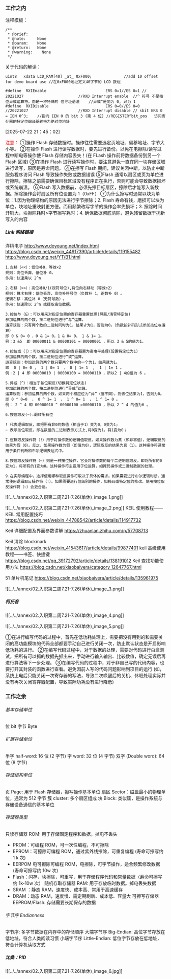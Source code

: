 
### 工作之内
注释模板：
```
/**
 * @brief:    
 * @note:     None
 * @param:    None
 * @return:   None
 * @warning:	None
 */
```

关于代码的解读：
```
uint8 	xdata LCD_RAM[40] _at_ 0xF000;				//add 10 offset for demo board use //在0xF000地址定义40字节的 LCD 数组
```


```
#define  RXIEnable							ERS 0=1//ES 0=1	//	20221027						//RXD Interrupt enable	//^ 符号 ​​不是按位异或运算符​​，而是一种特殊的 ​​位寻址语法	//异或^是同为 0, 异为 1
#define  RXIDisable							ERS 0=0//ES 0=0		//20221027						//RXD Interrupt disable	// sbit ERS 0 = IEN 0^3;	//指向 IEN 0 的 bit 3 (第 4 位) //REGISTER^bit_pos	访问寄存器的特定位编译器转换为绝对位地址
```
[2025-07-22 21：45：02]



<font color="#ff0000">注意：</font>
①操作 Flash 存储数据时。操作往往需要选定页地址、偏移地址、字节大小等。
②在操作 Flash 进行读写数据时，要先进行备份。以免在电擦除/读写过程中断电等操作使 Flash 存储内容丢失！(在 FLash 操作前将数据备份到另一个 Flash 区域)
③在操作 Flash 进行读写操作时，要注意避免一直在同一块存储区域进行读写，原因是寿命问题。
④在擦写 Flash 期间，建议关闭中断，以防止中断服务程序访问 Flash 导致操作失败或数据错误
⑤Flash 通常以扇区或页为单位进行擦除，擦除之前需要确保目标区域没有程序正在执行，否则可能会导致数据损坏或系统崩溃。
⑥Flash 写入数据前，必须先擦目标扇区，擦除后才能写入新数据。擦除操作会将扇区所有位设置为 1（0xFF）
⑦为什么擦写时通常以块为单位：1.因为物理结构的原因无法进行字节擦除；2. Flash 寿命有钱，磨损可以块为单位，块地址重映射更方便。而用频繁改写字节的操作会率先损坏；3. 擦除时间开销大，块擦除耗时>字节擦写耗时；4. 确保数据彻底清除，避免残留数据干扰新写入的内容


##### Link 网络链接
洋桃电子 http://www.doyoung.net/index.html
https://blog.csdn.net/weixin_44917390/article/details/119155482
http://www.doyoung.net/YT/B1.html


```
1.左移（<<）：低位补0，等效×2
‌规则‌：高位丢弃，低位补 0‌。
‌作用‌：快速乘以 2^n

2.右移（>>）：高位补0/1(视符号位),将位向右移动（等效÷2）
‌规则‌：‌算术右移‌：低位丢弃，高位补符号位（负数补 1，正数补 0）‌。
‌逻辑右移‌：高位补 0（无符号数）‌。
‌作用‌：快速除以 2^n 或提取高位数据。

3.按位与（&）：可以用来对指定位置的寄存器重置处理(屏蔽/清零特定位)
参加运算的两个数，按二进制位进行“与”运算。
运算规则：只有两个数的二进制同时为1，结果才为1，否则为0。（负数按补码形式参加按位与运算）
即 0 & 0= 0 ，0 & 1= 0，1 & 0= 0， 1 & 1= 1。
例：3 &5  即 00000011 & 00000101 = 00000001 ，所以 3 & 5的值为1。

4.按位或（|）：可以用来对指定位置的寄存器置为高电平处理(设置特定位为1)
参加运算的两个数，按二进制位进行“或”运算。
运算规则：参加运算的两个数只要两个数中的一个为1，结果就为1。
即  0 | 0= 0 ,  1 | 0= 1  ， 0 | 1= 1  ,  1 | 1= 1 。
例：2 | 4 即 00000010 | 00000100 = 00000110 ，所以2 | 4的值为 6 。

5.异或（^）：相当于按位取反(切换特定位状态)
参加运算的两个数，按二进制位进行“异或”运算。
运算规则：参加运算的两个数，如果两个相应位为“异”（值不同），则该位结果为1，否则为0。
即 0 ^ 0=0  ， 0 ^ 1= 1  ， 1 ^ 0= 1  ， 1 ^ 1= 0 。
例： 2 ^ 4 即 00000010 ^ 00000100 =00000110 ，所以 2 ^ 4 的值为6 。

6.按位取反(~):翻转所有位

! 代表逻辑取反，即把所有非0的数值（相当于1）变为0，0变为1;  
~ 表示按位取反，即在数值的二进制表示方式上,将0变为1，将1变为0；

7.逻辑取反操作符（!）用于将操作数的逻辑值取反。如果操作数为真（即非零值），逻辑取反的结果为假（0）。反之，如果操作数为假（即值为0），逻辑取反的结果为真（1）。这种操作符通常用于条件判断和布尔逻辑表达式中。

8.按位取反操作符（~）则是一种按位操作，它会将操作数的每个二进制位取反，即将所有的0变为1，将所有的1变为0。这种操作符主要用于位运算，如掩码操作或二进制数据的处理。

9.在实际编程中，选择使用哪种取反操作符取决于具体的需求。如果需要进行布尔逻辑判断，通常使用逻辑取反操作符（!）。如果需要进行位级别的操作，如掩码或特定位的修改，使用按位取反操作符（~）会更合适。
```

![[../../annex/02.入职第二周7.21-7.26(单休)_image_1.png]]



![[../../annex/02.入职第二周7.21-7.26(单休)_image_2.png]]
KEIL 使用教程——KEIL 常用配置技巧 https://blog.csdn.net/weixin_44788542/article/details/114917732

Keil 详细配置及界面参数讲解 https://zhuanlan.zhihu.com/p/57708713

Keil 清除 blockmark https://blog.csdn.net/weixin_41543617/article/details/99877401
keil 高级使用教程——书签、快捷键 https://blog.csdn.net/qq_39172792/article/details/138191012
Keil 查找功能使用方法 https://blog.csdn.net/xiaobaivera/category_12647767.html

51 单片机笔记 https://blog.csdn.net/xiaobaivera/article/details/135961975


![[../../annex/02.入职第二周7.21-7.26(单休)_image_3.png]]




##### 柯氏音
![[../../annex/02.入职第二周7.21-7.26(单休)_image_4.png]]

![[../../annex/02.入职第二周7.21-7.26(单休)_image_5.png]]


①在进行编写代码的过程中，首先在低功耗处理上，需要把没有用到的和需要关闭的高功能模块的代码全部都要手动自己进行关闭一次，防止默认状态是开启影响低功耗的进行。
②在编写代码过程中，对于数据的处理，需要对代码进行白盒测试，把所有可以抓的数据先抓出来，手动进行输入输出、比较数值，确定无误后再进行算法等下一步处理。
③在编写代码的过程中，对于非自己写的代码内容，也要打开其封装的函数进行查看。避免因前人写的代码问题影响到项目的运行 (如，系统上电后只能关闭一次寄存器的写法，导致二次唤醒后的关机、休眠处理实际并没有再次关闭寄存器配置，导致实际功耗没有进行降低)



### 工作之余
###### 基本存储单位
位 bit
字节 Byte
###### 扩展存储单位
半字 half-word: 16 位 (2 字节)
字 word: 32 位 (4 字节)
双字 (Double word): 64 位 (8 字节)
###### 存储结构单位
页 Page: 用于 Flash 存储器，擦写操作基本单位
扇区 Sector：磁盘最小的物理单位，通常为 512 字节
簇 cluster: 多个扇区组成
块 Block: 类似簇，是操作系统与存储设备通信的基本单位
###### 存储器类型
只读存储器 ROM: 用于存储固定程序和数据。掉电不丢失
- PROM：可编程 ROM，可一次性编程，不可擦除
- EPROM：可擦除可编程 ROM，通过紫外线擦除，可重复编程 (寿命可擦写约 1 k 次)
- EERPOM 电可擦除可编程 ROM，电擦除，可字节操作，适合频繁修改数据 (寿命可擦写约 10w 次)
- Flash：闪存，块擦除，可重写，用于存储程序代码和常量数据（寿命可擦写约 1k-10w 次）
随机存取存储器 RAM: 用于存放临时数据。掉电丢失数据
- SRAM ：静态 RAM，速度快、成本高、常用于高速缓存
- DRAM：动态 RAM，速度慢、需定期刷新、成本低、容量大
可擦写存储器 EEPROM/Flash: 存储需要长期保存的数据



###### 字节序 Endianness
字节序: 多字节数据在内存中的存储顺序
大端字节序 Big-Endian: 高位字节存放在低地址，符合人类阅读习惯
小端字节序 Little-Endian: 低位字节存放在低地址，符合计算机读取方式


##### 沈桑：PID 
![[../../annex/02.入职第二周7.21-7.26(单休)_image_6.jpg]]








































































